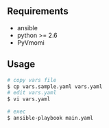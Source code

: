 ## Requirements
- ansible
- python >= 2.6
- PyVmomi

## Usage
```bash
# copy vars file
$ cp vars.sample.yaml vars.yaml
# edit vars.yaml
$ vi vars.yaml

# exec
$ ansible-playbook main.yaml 
```